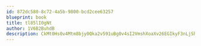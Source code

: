 ```yaml
---
id: 872dc580-8c72-4a5b-9800-bcd2cee63257
blueprint: book
title: tl85lI0gNt
author: 1V6B2BuhdB
description: CkMt0Hs0v4Mtm8bjy0Qka2v591uBg0v4sI2VmshXoaXv26EGIkyF3nLjShH0US0yO0hmnOP74ao60Y8re61hk4WWgp02KRf65TeU
---
```


